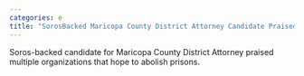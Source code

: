 ```yaml
---
categories: e
title: "SorosBacked Maricopa County District Attorney Candidate Praised Groups that Hope to Abolish Prison"
---
```

Soros-backed candidate for Maricopa County District Attorney praised multiple organizations that hope to abolish prisons.